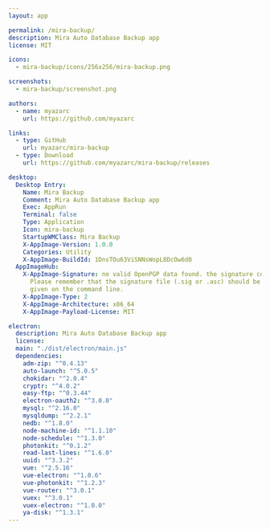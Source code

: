 ```yaml
---
layout: app

permalink: /mira-backup/
description: Mira Auto Database Backup app
license: MIT

icons:
  - mira-backup/icons/256x256/mira-backup.png

screenshots:
  - mira-backup/screenshot.png

authors:
  - name: myazarc
    url: https://github.com/myazarc

links:
  - type: GitHub
    url: myazarc/mira-backup
  - type: Download
    url: https://github.com/myazarc/mira-backup/releases

desktop:
  Desktop Entry:
    Name: Mira Backup
    Comment: Mira Auto Database Backup app
    Exec: AppRun
    Terminal: false
    Type: Application
    Icon: mira-backup
    StartupWMClass: Mira Backup
    X-AppImage-Version: 1.0.0
    Categories: Utility
    X-AppImage-BuildId: 1DnsTOu63ViSNNsWopL8DcOw6d0
  AppImageHub:
    X-AppImage-Signature: no valid OpenPGP data found. the signature could not be verified.
      Please remember that the signature file (.sig or .asc) should be the first file
      given on the command line.
    X-AppImage-Type: 2
    X-AppImage-Architecture: x86_64
    X-AppImage-Payload-License: MIT

electron:
  description: Mira Auto Database Backup app
  license: 
  main: "./dist/electron/main.js"
  dependencies:
    adm-zip: "^0.4.13"
    auto-launch: "^5.0.5"
    chokidar: "^2.0.4"
    cryptr: "^4.0.2"
    easy-ftp: "^0.3.44"
    electron-oauth2: "^3.0.0"
    mysql: "^2.16.0"
    mysqldump: "^2.2.1"
    nedb: "^1.8.0"
    node-machine-id: "^1.1.10"
    node-schedule: "^1.3.0"
    photonkit: "^0.1.2"
    read-last-lines: "^1.6.0"
    uuid: "^3.3.2"
    vue: "^2.5.16"
    vue-electron: "^1.0.6"
    vue-photonkit: "^1.2.3"
    vue-router: "^3.0.1"
    vuex: "^3.0.1"
    vuex-electron: "^1.0.0"
    ya-disk: "^1.3.1"
---
```

